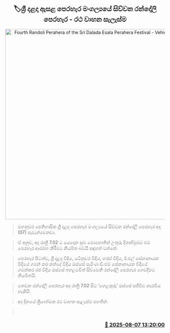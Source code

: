 <p align='center'><b><h2 align='center' title='Fourth Randoli Perahera of the Sri Dalada Esala Perahera Festival - Vehicle Schedule'>🏷ශ්‍රී දළදා ඇසළ පෙරහැර මංගල්‍යයේ සිව්වන රන්දෝලි පෙරහැර - රථ වාහන සැලැස්​ම</h2></b></p>
<p align='center'><img src='https://helakuru.sgp1.cdn.digitaloceanspaces.com/esana/images/lib/dalada-4th-randoli-2025.jpg' width='600' alt='Fourth Randoli Perahera of the Sri Dalada Esala Perahera Festival - Vehicle Schedule'></p>

> මහනුවර ඓතිහාසික ශ්‍රී දළදා පෙරහැර මංගල්‍යයේ සිව්වන රන්දෝලි පෙරහැර අද (07) පැවැත්වෙනවා.

> ඒ අනුව, අද රාත්‍රී 7.02 ට යෙදෙන සුබ මොහොතින් උතුරු දිශාභිමුඛව එම පෙරහැර ආරම්භ කිරීමට නියමිත බවයි සඳහන් වන්නේ.

> පෙරහැර පිටත්ව, ශ්‍රී දළදා වීදිය, යටිනුවර වීදිය, හරස් වීදිය, ඊ.එල් සේනානායක වීදියේ ගමන් කර කන්දේ වීදිය ඔස්සේ පැමිණ ඩී.එම් සේනානායක වීදියේ ගමන්කර රජ වීදිය ඔස්සේ ඉහළටවිත් සිව්වෙනි රන්දෝලි පෙරහැර ගෙවදීමට නියමිතයි.

> තෙවන රන්දෝලි පෙරහැර අද රාත්‍රි 7.02 සිට ‘හෙළකුරු’ ඔස්සේ සජීවීව නැරඹිය හැකියි.

> අද දිනයේ ක්‍රියාත්මක රථ වාහන සැලැස්ම පහතින්.

>  



<h3 align='right'><a href='https://www.helakuru.lk/esana/p/112527/'>📅 2025-08-07 13:20:00</a></h3>

